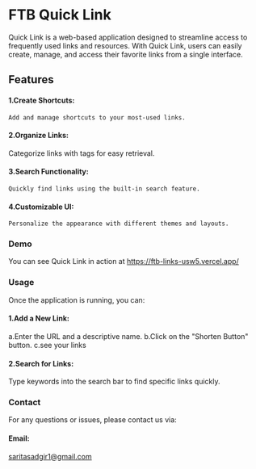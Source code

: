 # FTB Quick Link
Quick Link is a web-based application designed to streamline access to frequently used links and resources. With Quick Link, users can easily create, manage, and access their favorite links from a single interface.
## Features
 #### 1.Create Shortcuts: 
    Add and manage shortcuts to your most-used links.
 #### 2.Organize Links: 
   Categorize links with tags for easy retrieval.
#### 3.Search Functionality: 
    Quickly find links using the built-in search feature.
#### 4.Customizable UI: 
    Personalize the appearance with different themes and layouts.
### Demo
You can see Quick Link in action at https://ftb-links-usw5.vercel.app/ 
### Usage
Once the application is running, you can:
#### 1.Add a New Link:
   a.Enter the URL and a descriptive name.
   b.Click on the "Shorten Button" button.
   c.see your links
#### 2.Search for Links:
   Type keywords into the search bar to find specific links quickly.
### Contact
For any questions or issues, please contact us via:
#### Email: 
saritasadgir1@gmail.com
